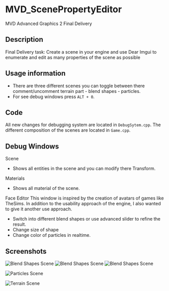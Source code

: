 # MVD_ScenePropertyEditor
MVD Advanced Graphics 2 Final Delivery

## Description
Final Delivery task:
Create a scene in your engine and use Dear Imgui to enumerate and edit as many
properties of the scene as possible

## Usage information
* There are three different scenes you can toggle between there comment/uncomment terrain part - blend shapes - particles.
* For see debug windows press `ALT + 0`.

## Code
All new changes for debugging system are located in `DebugSytem.cpp`.
The different composition of the scenes are located in `Game.cpp`.

## Debug Windows

Scene
- Shows all entities in the scene and you can modify there Transform.

Materials
- Shows all material of the scene.

Face Editor
This window is inspired by the creation of avatars of games like TheSims. In addition to the usability approach of the engine, I also wanted to give it another use approach.
- Switch into different blend shapes or use advanced slider to refine the result.
- Change size of shape
- Change color of particles in realtime.

## Screenshots
![Blend Shapes Scene](https://i.gyazo.com/b81ef19c0bb480fafd2bf1492d85c20c.gif)
![Blend Shapes Scene](https://i.gyazo.com/0ece2aeeadfa875e95c57c418e3325be.gif)
![Blend Shapes Scene](https://i.gyazo.com/6c047c24787af1498ef215a83cd581f3.gif)

![Particles Scene](https://i.gyazo.com/1c068a833a36756cd44d39c5c9b18cd0.gif)

![Terrain Scene](https://i.gyazo.com/7fea2298b87d256fa5e368da17e094de.jpg)
